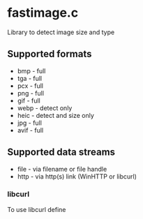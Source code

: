# fastimage.c

Library to detect image size and type

## Supported formats

* bmp - full
* tga - full
* pcx - full
* png - full
* gif - full
* webp - detect only
* heic - detect and size only
* jpg - full
* avif - full

## Supported data streams

* file - via filename or file handle
* http - via http(s) link (WinHTTP or libcurl)

### libcurl

To use libcurl define 
